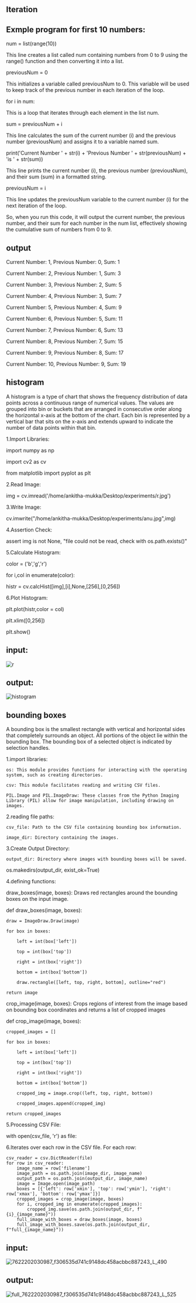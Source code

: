 ## Iteration


## Exmple program for first 10 numbers:

num = list(range(10))

This line creates a list called num containing numbers from 0 to 9 using the range() function and then converting it into a list.

previousNum = 0


This initializes a variable called previousNum to 0. This variable will be used to keep track of the previous number in each iteration of the loop.

for i in num:

This is a loop that iterates through each element in the list num.

sum = previousNum + i

This line calculates the sum of the current number (i) and the previous number (previousNum) and assigns it to a variable named sum.


print('Current Number ' + str(i) + 'Previous Number ' + str(previousNum) + 'is ' + str(sum))


This line prints the current number (i), the previous number (previousNum), and their sum (sum) in a formatted string.


previousNum = i


This line updates the previousNum variable to the current number (i) for the next iteration of the loop.


So, when you run this code, it will output the current number, the previous number, and their sum for each number in the num list, effectively showing the cumulative sum of numbers from 0 to 9.

## output

Current Number: 1, Previous Number: 0, Sum: 1

Current Number: 2, Previous Number: 1, Sum: 3

Current Number: 3, Previous Number: 2, Sum: 5

Current Number: 4, Previous Number: 3, Sum: 7

Current Number: 5, Previous Number: 4, Sum: 9

Current Number: 6, Previous Number: 5, Sum: 11

Current Number: 7, Previous Number: 6, Sum: 13

Current Number: 8, Previous Number: 7, Sum: 15

Current Number: 9, Previous Number: 8, Sum: 17

Current Number: 10, Previous Number: 9, Sum: 19

## histogram
A histogram is a type of chart that shows the frequency distribution of data points across a continuous range of numerical values. The values are grouped into bin or buckets that are arranged in consecutive order along the horizontal x-axis at the bottom of the chart. Each bin is represented by a vertical bar that sits on the x-axis and extends upward to indicate the number of data points within that bin.

1.Import Libraries:

import numpy as np

import cv2 as cv

from matplotlib import pyplot as plt

2.Read Image:
 
img = cv.imread('/home/ankitha-mukka/Desktop/experiments/r.jpg')

3.Write Image:

cv.imwrite("/home/ankitha-mukka/Desktop/experiments/anu.jpg",img)

4.Assertion Check:

assert img is not None, "file could not be read, check with os.path.exists()"

5.Calculate Histogram:

color = ('b','g','r')

for i,col in enumerate(color):

 histr = cv.calcHist([img],[i],None,[256],[0,256])
 
 6.Plot Histogram:
 
 plt.plot(histr,color = col)
 
 plt.xlim([0,256])
 
plt.show()

## input:

![r](https://github.com/ankithamukka/honey/assets/169052286/d6992a29-87f4-46c0-9e6b-dc93fd27b976)

## output:

![histogram](https://github.com/ankithamukka/honey/assets/169052286/9d2a01c1-fa50-4c5f-b78b-2d592ddbb92d)

## bounding boxes

A bounding box is the smallest rectangle with vertical and horizontal sides that completely surrounds an object. All portions of the object lie within the bounding box. The bounding box of a selected object is indicated by selection handles.

1.import libraries:

    os: This module provides functions for interacting with the operating system, such as creating directories.
    
    csv: This module facilitates reading and writing CSV files.
    
    PIL.Image and PIL.ImageDraw: These classes from the Python Imaging Library (PIL) allow for image manipulation, including drawing on images.

2.reading file paths:

    csv_file: Path to the CSV file containing bounding box information.
    
    image_dir: Directory containing the images.
    
3.Create Output Directory:
    
    output_dir: Directory where images with bounding boxes will be saved.
    
os.makedirs(output_dir, exist_ok=True)

4.defining functions:

draw_boxes(image, boxes): Draws red rectangles around the bounding boxes on the input image.

def draw_boxes(image, boxes):

    draw = ImageDraw.Draw(image)
    
    for box in boxes:
    
        left = int(box['left'])
        
        top = int(box['top'])
        
        right = int(box['right'])
        
        bottom = int(box['bottom'])
        
        draw.rectangle([left, top, right, bottom], outline="red")
        
    return image

crop_image(image, boxes): Crops regions of interest from the image based on bounding box coordinates and returns a list of cropped images

def crop_image(image, boxes):

    cropped_images = []
    
    for box in boxes:
    
        left = int(box['left'])
        
        top = int(box['top'])
        
        right = int(box['right'])
        
        bottom = int(box['bottom'])
        
        cropped_img = image.crop((left, top, right, bottom))
        
        cropped_images.append(cropped_img)
        
    return cropped_images
    
5.Processing CSV File:

with open(csv_file, 'r') as file:

6.Iterates over each row in the CSV file. For each row:

    csv_reader = csv.DictReader(file)
    for row in csv_reader:
        image_name = row['filename']
        image_path = os.path.join(image_dir, image_name)
        output_path = os.path.join(output_dir, image_name)
        image = Image.open(image_path)
        boxes = [{'left': row['xmin'], 'top': row['ymin'], 'right': row['xmax'], 'bottom': row['ymax']}]
        cropped_images = crop_image(image, boxes)
        for i, cropped_img in enumerate(cropped_images):
            cropped_img.save(os.path.join(output_dir, f"{i}_{image_name}"))  
        full_image_with_boxes = draw_boxes(image, boxes)
        full_image_with_boxes.save(os.path.join(output_dir, f"full_{image_name}"))

   ## input:

   ![7622202030987_f306535d741c9148dc458acbbc887243_L_490](https://github.com/ankithamukka/honey/assets/169052286/3689fe55-6cc1-454b-b574-448b8da32b43)

   ## output:

   ![full_7622202030987_f306535d741c9148dc458acbbc887243_L_525](https://github.com/ankithamukka/honey/assets/169052286/6d6f8d6f-306d-470b-8e71-5bc71f2f9d40)

   

   


